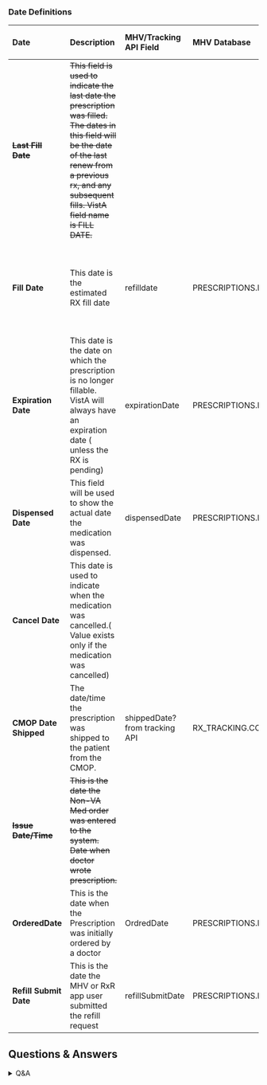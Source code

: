 ### Date Definitions


| Date | Description | MHV/Tracking API Field | MHV Database | Vista Field? | Displayed on Web as | Displayed on Mobile as| Comment/Notes|
| :---| :-------------------------| :-----| :-------| :-------| :--------| :--------| :-----------------|
|~~**Last Fill Date**~~|~~This field is used to indicate the last date the prescription was filled. The dates in this field will be the date of the last renew from a previous rx, and any subsequent fills. VistA field name is FILL DATE.~~||||
|**Fill Date**| This date is the estimated RX fill date|refilldate|PRESCRIPTIONS.LAST_FILL_DATE|RX-52,FILLDATE(22), RF-52.1,REFILL DATE(.01), PR-52.2,PARTIAL DATE(.01) *shown in ICD as 'Last Fill Date' but that is inaccurate||Prescription History List& Details Screen: Fill date|
|**Expiration Date**|This date is the date on which the prescription is no longer fillable. VistA will always have an expiration date ( unless the RX is pending)|expirationDate |PRESCRIPTIONS.EXPIRATION_CANCEL_DATE|||Prescription History List& Details Screen: Expires on|
|**Dispensed Date**|This field will be used to show the actual date the medication was dispensed.|dispensedDate|PRESCRIPTIONS.RELEASE_DATE_TIME|||Currently do not show
|**Cancel Date**|This date is used to indicate when the medication was cancelled.( Value exists only if the medication was cancelled)||||
|**CMOP Date Shipped**|The date/time the prescription was shipped to the patient from the CMOP.|shippedDate? from tracking API|RX_TRACKING.COMPLETE_DATE_TIME|||Prescription Tracking Screen: Date Shipped
|~~**Issue Date/Time**~~|~~This is the date the Non-VA Med order was entered to the system. Date when doctor wrote prescription.~~||||
|**OrderedDate**|This is the date when the Prescription was initially ordered by a doctor|OrdredDate|PRESCRIPTIONS.ISSUE_DATE_TIME|Issue Date/Time||Ordered on
|**Refill Submit Date**|This is the date the MHV or RxR app user submitted the refill request|refillSubmitDate|PRESCRIPTIONS.LAST_REFILL_SUBMITTED_DATE|||Do not display

## Questions & Answers

<details>

  <summary>Q&A</summary>

## Last Fill Date
  
**Q1:** Need clarity around "filled." Is this related to a prescription status or a refill status?  How are Veterans using this date and do they have an accurate understanding of what it actually means?

**A:[Eric]: Both, see VistA Date Mapping tab** 
  
**Q2:** Does it mean the last time a prescription was ordered/renewed or last time it was refilled?
  
**A:[Eric]: neither, this date filled is ONLY for a refill status of 'Refill In Process (aka prescription status of 'Active/Suspended)**
  
**Q3:** How are Veterans using this date and do they have an accurate understanding of what it actually means?

**A:[Eric]: For years, MHV has displayed the following hover-over text for a 'refill in process' prescription "A refill request cannot be submitted at this time. Please review the prescription status and fill date. If you need more of this medication, please call the pharmacy phone number on your prescription label."**
 
**Q4:** What statuses would show an Estimated fill date? Active: Refill in Progress & Active:Submitted? 

**A: [Eric]: it should only be 'Active: Refill in Process' but MHV continues to show this date even after the prescription was 'released' (filled) which may occur before, on, or after the 'Fill Date' which can mislead users. I'm currently asking MHV to reevaluate the logic so that this is ONLY shown when in an 'Active: Refill In Process' status**
  
## Fill Date
  
Q: In consideration for field update, would it be fair to have logic: If RX Status = Refill In Process or Submitted display date as 'Estimated Fill Date'  

## Expiration Date

**Q5:** Does "no longer fillable" mean "renewable" or "refillable?" 
  
**A: [Eric]: neither; it means 'not fillable/refillable' and it may or may not be renewable. NOTE: MHV does not have a 'renewal request' path, only a user-initiated secure messaging that is not directly associated with the pharmacy module (we're working to create this experience).**

**Q5a:** What's the difference between fillable and refillable? (And these are different than renewable.)

**A: [Eric]: Fillable is related to the Parked status. That is when a provider writes a Veteran a prescription but it's not filled yet. It's on the Veteran to take action on it. That's why it's called fillable. Refillable is related to actually refilling a prescription that has previously been filled.
  
**Q6:** Can we confirm this doesn't relate to the pills expiration use? 
  
**A: [Eric]: confirmed; MHV doesn't get the date in which the medication/pill expires, only the legal prescription expiration date**

**Q7:** Why would a prescription expire? Who determines this date (doctor, pharmacist)? 
  
**A [Eric]: the legal expiration date of a prescription is determined by the issue date, the days supply, and the legailty of the prescription (DEA Schedule (i.e. DEA Schedule II medications such as morphine do not have refills and will expire 30 days after being issued for a 30 day supply, which is the maximum days supply for a DEA Schedule II)**
  
**Q8:** Why is this date important to Veterans? How are they using this date? 

 **A: [Eric]: this date informs the user that regardless of the number of refills remaining, this prescription can no longer be requested once the legal expiration date is reached and will require a new prescription (renewal) to get more.**
  
## Dispensed Date
  
 **Q9:** 1) What does dispensed mean?
  
 **A: [Eric]: this is mapped to the 'released date/time' in VistA which is when the 'fill' or 'refill' was actually verified by a pharmacist and placed into a bag (either to the pharmacy window or mail) for dispensing. It is the closest date we have for showing when the medication was 'dispensed'**
  
**Q10:** Does it mean the date on which the pharmacist physically put pills in a bottle? 
  
**Q11:** Why is this date important to Veterans? How are they using this date? 

**A: [Eric]: see attached refill user guide**

  ## Cancel Date
   
**Q12:** Who cancels a prescription (doctor, pharmacist)? 
  
**Q13:** Why would a prescription be cancelled? 

**Q14:** Can we confirm this is related to a prescription and not a refill of a prescription? 
  
 **A: Eric]: yes, its prescription expiration, not refill expiration (which is not a 'thing')**

**Q15:** Why is this date important to Veterans? How are they using this date?
  
**A: [Eric]: This is the date in which no refill actions can be taken on the prescription; also called 'Order Refills By' on the VA prescription label)**
  
## CMOP Date Shipped
  
**Q16:** Does this actually mean a prescription was shipped (on the truck out for delivery)? Or does that mean a tracking label was created (prescription could still be sitting in the pharmacy bin waiting to be picked up, could also mean it is actually out for delivery, and could also mean it's already been delivered but we still have the tracking number assigned to it)? 
  
**A: [Eric]: please confirm whether this is coming from CMOP to API or VisTA b/c we should ONLY use data for shipping from CMOP, not VistA**

**Q17:** Why is this date important to Veterans? How are they using this date?
  
## Order Date
  
**Q18:** What is the difference between Issue Date and Ordered Date?  Why is this date important to Veterans? How are they using this date? 
  
**A:** [Eric] it the date the prescription was ordered by their doctor; gives them some inclination as to when to expect it
